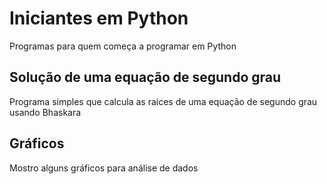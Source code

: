 # Iniciantes em Python
 Programas para quem começa a programar em Python


## Solução de uma equação de segundo grau

Programa simples que calcula as raices de uma equação de segundo grau usando Bhaskara

## Gráficos 

Mostro alguns gráficos para análise de dados
